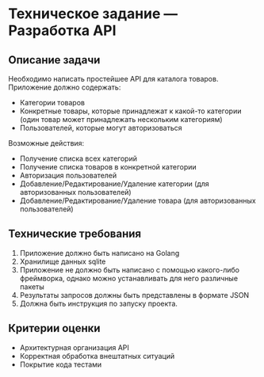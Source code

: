 # Техническое задание — Разработка API

## Описание задачи

Необходимо написать простейшее API для каталога товаров. Приложение должно содержать:
- Категории товаров
- Конкретные товары, которые принадлежат к какой-то категории (один товар может принадлежать нескольким категориям)
- Пользователей, которые могут авторизоваться

Возможные действия:
- Получение списка всех категорий
- Получение списка товаров в конкретной категории
- Авторизация пользователей
- Добавление/Редактирование/Удаление категории (для авторизованных пользователей)
- Добавление/Редактирование/Удаление товара (для авторизованных пользователей)

## Технические требования
1. Приложение должно быть написано на Golang
2. Хранилище данных sqlite
3. Приложение не должно быть написано с помощью какого-либо фреймворка, однако можно устанавливать для него различные пакеты
4. Результаты запросов должны быть представлены в формате JSON
5. Должна быть инструкция по запуску проекта.

## Критерии оценки
- Архитектурная организация API
- Корректная обработка внештатных ситуаций
- Покрытие кода тестами